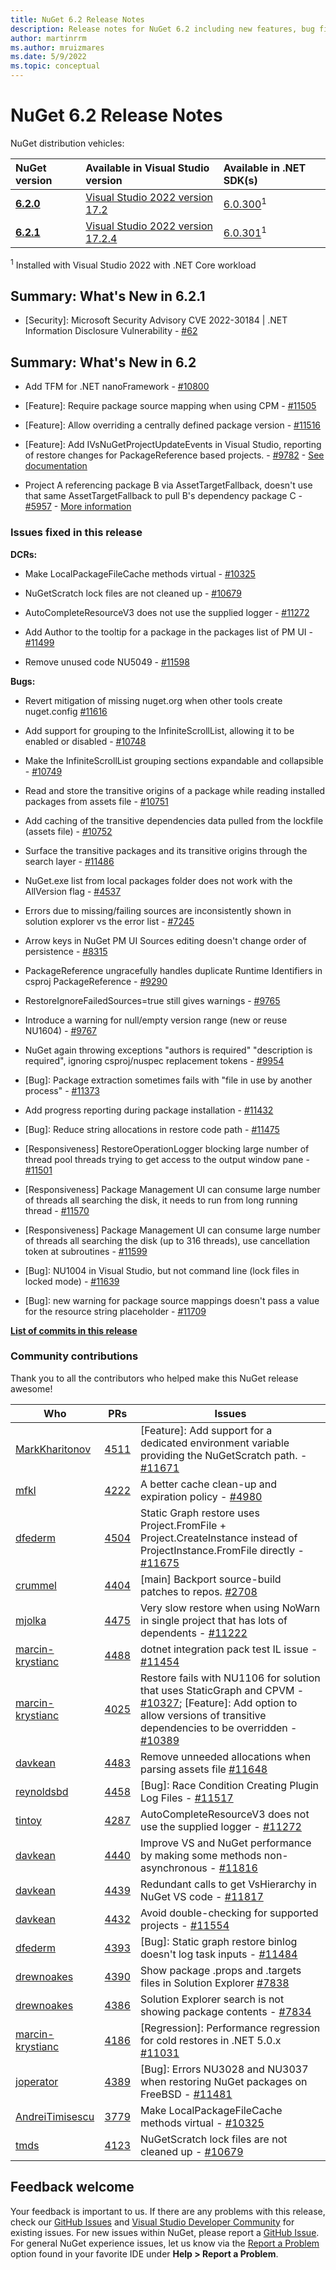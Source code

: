 ```yaml
---
title: NuGet 6.2 Release Notes
description: Release notes for NuGet 6.2 including new features, bug fixes, and DCRs.
author: martinrrm
ms.author: mruizmares
ms.date: 5/9/2022
ms.topic: conceptual
---
```


# NuGet 6.2 Release Notes

NuGet distribution vehicles:

| NuGet version | Available in Visual Studio version | Available in .NET SDK(s) |
|:---|:---|:---|
| [**6.2.0**](https://nuget.org/downloads) | [Visual Studio 2022 version 17.2](https://visualstudio.microsoft.com/downloads/) | [6.0.300](https://dotnet.microsoft.com/download/dotnet-core/6.0)<sup>1</sup> |
| [**6.2.1**](https://nuget.org/downloads) | [Visual Studio 2022 version 17.2.4](https://visualstudio.microsoft.com/downloads/) | [6.0.301](https://dotnet.microsoft.com/download/dotnet-core/6.0)<sup>1</sup> |

<sup>1</sup> Installed with Visual Studio 2022 with .NET Core workload

## Summary: What's New in 6.2.1

* [Security]: Microsoft Security Advisory CVE 2022-30184 | .NET Information Disclosure Vulnerability - [#62](https://github.com/NuGet/Announcements/issues/62)

## Summary: What's New in 6.2

* Add TFM for .NET nanoFramework - [#10800](https://github.com/NuGet/Home/issues/10800)

* [Feature]: Require package source mapping when using CPM - [#11505](https://github.com/NuGet/Home/issues/11505)

* [Feature]: Allow overriding a centrally defined package version - [#11516](https://github.com/NuGet/Home/issues/11516)

* [Feature]: Add IVsNuGetProjectUpdateEvents in Visual Studio, reporting of restore changes for PackageReference based projects.  - [#9782](https://github.com/NuGet/Home/issues/9782)  - [See documentation](../visual-studio-extensibility/nuget-api-in-visual-studio.md#ivsnugetprojectupdateevents-interface)

* Project A referencing package B via AssetTargetFallback, doesn't use that same AssetTargetFallback to pull B's dependency package C - [#5957](https://github.com/NuGet/Home/issues/5957) - [More information](https://github.com/NuGet/Samples/tree/main/AssetTargetFallbackTransitiveDependencies)

### Issues fixed in this release

**DCRs:**

* Make LocalPackageFileCache methods virtual - [#10325](https://github.com/NuGet/Home/issues/10325)

* NuGetScratch lock files are not cleaned up - [#10679](https://github.com/NuGet/Home/issues/10679)

* AutoCompleteResourceV3 does not use the supplied logger - [#11272](https://github.com/NuGet/Home/issues/11272)

* Add Author to the tooltip for a package in the packages list of PM UI - [#11499](https://github.com/NuGet/Home/issues/11499)

* Remove unused code NU5049 - [#11598](https://github.com/NuGet/Home/issues/11598)

**Bugs:**

* Revert mitigation of missing nuget.org when other tools create nuget.config [#11616](https://github.com/NuGet/Home/issues/11616)

* Add support for grouping to the InfiniteScrollList, allowing it to be enabled or disabled - [#10748](https://github.com/NuGet/Home/issues/10748)

* Make the InfiniteScrollList grouping sections expandable and collapsible - [#10749](https://github.com/NuGet/Home/issues/10749)

* Read and store the transitive origins of a package while reading installed packages from assets file - [#10751](https://github.com/NuGet/Home/issues/10751)

* Add caching of the transitive dependencies data pulled from the lockfile (assets file) - [#10752](https://github.com/NuGet/Home/issues/10752)

* Surface the transitive packages and its transitive origins through the search layer - [#11486](https://github.com/NuGet/Home/issues/11486)

* NuGet.exe list from local packages folder does not work with the AllVersion flag - [#4537](https://github.com/NuGet/Home/issues/4537)

* Errors due to missing/failing sources are inconsistently shown in solution explorer vs the error list  - [#7245](https://github.com/NuGet/Home/issues/7245)

* Arrow keys in NuGet PM UI Sources editing doesn't change order of persistence - [#8315](https://github.com/NuGet/Home/issues/8315)

* PackageReference ungracefully handles duplicate Runtime Identifiers in csproj PackageReference  - [#9290](https://github.com/NuGet/Home/issues/9290)

* RestoreIgnoreFailedSources=true still gives warnings - [#9765](https://github.com/NuGet/Home/issues/9765)

* Introduce a warning for null/empty version range (new or reuse NU1604) - [#9767](https://github.com/NuGet/Home/issues/9767)

* NuGet again throwing exceptions "authors is required" "description is required", ignoring csproj/nuspec replacement tokens - [#9954](https://github.com/NuGet/Home/issues/9954)

* [Bug]: Package extraction sometimes fails with "file in use by another process" - [#11373](https://github.com/NuGet/Home/issues/11373)

* Add progress reporting during package installation - [#11432](https://github.com/NuGet/Home/issues/11432)

* [Bug]: Reduce string allocations in restore code path - [#11475](https://github.com/NuGet/Home/issues/11475)

* [Responsiveness] RestoreOperationLogger blocking large number of thread pool threads trying to get access to the output window pane - [#11501](https://github.com/NuGet/Home/issues/11501)

* [Responsiveness] Package Management UI can consume large number of threads all searching the disk, it needs to run from long running thread - [#11570](https://github.com/NuGet/Home/issues/11570)

* [Responsiveness] Package Management UI can consume large number of threads all searching the disk (up to 316 threads), use cancellation token at subroutines - [#11599](https://github.com/NuGet/Home/issues/11599)

* [Bug]: NU1004 in Visual Studio, but not command line (lock files in locked mode) - [#11639](https://github.com/NuGet/Home/issues/11639)

* [Bug]: new warning for package source mappings doesn't pass a value for the resource string placeholder - [#11709](https://github.com/NuGet/Home/issues/11709)


**[List of commits in this release](https://github.com/NuGet/NuGet.Client/compare/6.1.0.80%5E...6.2.0.146)**

### Community contributions

Thank you to all the contributors who helped make this NuGet release awesome!

|Who|PRs|Issues|
|----|----|----|
[MarkKharitonov](https://github.com/MarkKharitonov) | [4511](https://github.com/nuget/nuget.client/pull/4511) | [Feature]: Add support for a dedicated environment variable providing the NuGetScratch path. - [#11671](https://github.com/NuGet/Home/issues/11671)
[mfkl](https://github.com/mfkl) | [4222](https://github.com/nuget/nuget.client/pull/4222) | A better cache clean-up and expiration policy - [#4980](https://github.com/NuGet/Home/issues/4980)
[dfederm](https://github.com/dfederm) | [4504](https://github.com/nuget/nuget.client/pull/4504) | Static Graph restore uses Project.FromFile + Project.CreateInstance instead of ProjectInstance.FromFile directly - [#11675](https://github.com/NuGet/Home/issues/11675)
[crummel](https://github.com/crummel) | [4404](https://github.com/nuget/nuget.client/pull/4404) | [main] Backport source-build patches to repos. [#2708](https://github.com/dotnet/source-build/issues/2708)
[mjolka](https://github.com/mjolka) | [4475](https://github.com/nuget/nuget.client/pull/4475) | Very slow restore when using NoWarn in single project that has lots of dependents - [#11222](https://github.com/NuGet/Home/issues/11222)
[marcin-krystianc](https://github.com/marcin-krystianc) | [4488](https://github.com/nuget/nuget.client/pull/4488) | dotnet integration pack test IL issue - [#11454](https://github.com/NuGet/Home/issues/11454)
[marcin-krystianc](https://github.com/marcin-krystianc) | [4025](https://github.com/nuget/nuget.client/pull/4025) | Restore fails with NU1106 for solution that uses StaticGraph and CPVM - [#10327](https://github.com/NuGet/Home/issues/10327); [Feature]: Add option to allow versions of transitive dependencies to be overridden - [#10389](https://github.com/NuGet/Home/issues/10389)
[davkean](https://github.com/davkean) | [4483](https://github.com/nuget/nuget.client/pull/4483) | Remove unneeded allocations when parsing assets file [#11648](https://github.com/NuGet/Home/issues/11648)
[reynoldsbd](https://github.com/reynoldsbd) | [4458](https://github.com/nuget/nuget.client/pull/4458) | [Bug]: Race Condition Creating Plugin Log Files - [#11517](https://github.com/NuGet/Home/issues/11517)
[tintoy](https://github.com/tintoy) | [4287](https://github.com/nuget/nuget.client/pull/4287) | AutoCompleteResourceV3 does not use the supplied logger - [#11272](https://github.com/NuGet/Home/issues/11272)
[davkean](https://github.com/davkean) | [4440](https://github.com/nuget/nuget.client/pull/4440) | Improve VS and NuGet performance by making some methods non-asynchronous - [#11816](https://github.com/NuGet/Home/issues/11816)
[davkean](https://github.com/davkean) | [4439](https://github.com/nuget/nuget.client/pull/4439) | Redundant calls to get VsHierarchy in NuGet VS code - [#11817](https://github.com/NuGet/Home/issues/11817)
[davkean](https://github.com/davkean) | [4432](https://github.com/nuget/nuget.client/pull/4432) | Avoid double-checking for supported projects - [#11554](https://github.com/NuGet/Home/issues/11554)
[dfederm](https://github.com/dfederm) | [4393](https://github.com/nuget/nuget.client/pull/4393) | [Bug]: Static graph restore binlog doesn't log task inputs - [#11484](https://github.com/NuGet/Home/issues/11484)
[drewnoakes](https://github.com/drewnoakes) | [4390](https://github.com/nuget/nuget.client/pull/4390) | Show package .props and .targets files in Solution Explorer [#7838](https://github.com/dotnet/project-system/issues/7838)
[drewnoakes](https://github.com/drewnoakes) | [4386](https://github.com/nuget/nuget.client/pull/4386) | Solution Explorer search is not showing package contents - [#7834](https://github.com/dotnet/project-system/issues/7834)
[marcin-krystianc](https://github.com/marcin-krystianc) | [4186](https://github.com/nuget/nuget.client/pull/4186) | [Regression]: Performance regression for cold restores in .NET 5.0.x [#11031](https://github.com/NuGet/Home/issues/11031)
[joperator](https://github.com/joperator) | [4389](https://github.com/nuget/nuget.client/pull/4389) | [Bug]: Errors NU3028 and NU3037 when restoring NuGet packages on FreeBSD - [#11481](https://github.com/NuGet/Home/issues/11481)
[AndreiTimisescu](https://github.com/AndreiTimisescu) | [3779](https://github.com/nuget/nuget.client/pull/3779) | Make LocalPackageFileCache methods virtual - [#10325](https://github.com/NuGet/Home/issues/10325)
[tmds](https://github.com/tmds) | [4123](https://github.com/nuget/nuget.client/pull/4123) | NuGetScratch lock files are not cleaned up - [#10679](https://github.com/NuGet/Home/issues/10679)

## Feedback welcome

Your feedback is important to us. If there are any problems with this release, check our
[GitHub Issues](https://github.com/NuGet/Home/issues) and
[Visual Studio Developer Community](https://developercommunity.visualstudio.com/)
for existing issues.  For new issues within NuGet, please report a
[GitHub Issue](https://github.com/NuGet/Home/issues/new/choose).
For general NuGet experience issues, let us know via the
[Report a Problem](/visualstudio/ide/how-to-report-a-problem-with-visual-studio)
option found in your favorite IDE under **Help > Report a Problem**.
